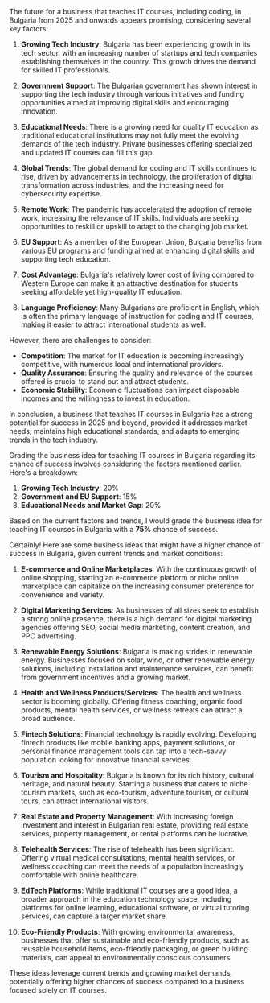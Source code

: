 The future for a business that teaches IT courses, including coding, in Bulgaria from 2025 and onwards appears promising, considering several key factors:

1. **Growing Tech Industry**: Bulgaria has been experiencing growth in its tech sector, with an increasing number of startups and tech companies establishing themselves in the country. This growth drives the demand for skilled IT professionals.

2. **Government Support**: The Bulgarian government has shown interest in supporting the tech industry through various initiatives and funding opportunities aimed at improving digital skills and encouraging innovation.

3. **Educational Needs**: There is a growing need for quality IT education as traditional educational institutions may not fully meet the evolving demands of the tech industry. Private businesses offering specialized and updated IT courses can fill this gap.

4. **Global Trends**: The global demand for coding and IT skills continues to rise, driven by advancements in technology, the proliferation of digital transformation across industries, and the increasing need for cybersecurity expertise.

5. **Remote Work**: The pandemic has accelerated the adoption of remote work, increasing the relevance of IT skills. Individuals are seeking opportunities to reskill or upskill to adapt to the changing job market.

6. **EU Support**: As a member of the European Union, Bulgaria benefits from various EU programs and funding aimed at enhancing digital skills and supporting tech education.

7. **Cost Advantage**: Bulgaria's relatively lower cost of living compared to Western Europe can make it an attractive destination for students seeking affordable yet high-quality IT education.

8. **Language Proficiency**: Many Bulgarians are proficient in English, which is often the primary language of instruction for coding and IT courses, making it easier to attract international students as well.

However, there are challenges to consider:

- **Competition**: The market for IT education is becoming increasingly competitive, with numerous local and international providers.
- **Quality Assurance**: Ensuring the quality and relevance of the courses offered is crucial to stand out and attract students.
- **Economic Stability**: Economic fluctuations can impact disposable incomes and the willingness to invest in education.

In conclusion, a business that teaches IT courses in Bulgaria has a strong potential for success in 2025 and beyond, provided it addresses market needs, maintains high educational standards, and adapts to emerging trends in the tech industry.


Grading the business idea for teaching IT courses in Bulgaria regarding its chance of success involves considering the factors mentioned earlier. Here's a breakdown:

1. **Growing Tech Industry**: 20%
2. **Government and EU Support**: 15%
3. **Educational Needs and Market Gap**: 20%


Based on the current factors and trends, I would grade the business idea for teaching IT courses in Bulgaria with a **75%** chance of success.

Certainly! Here are some business ideas that might have a higher chance of success in Bulgaria, given current trends and market conditions:

1. **E-commerce and Online Marketplaces**: With the continuous growth of online shopping, starting an e-commerce platform or niche online marketplace can capitalize on the increasing consumer preference for convenience and variety.

2. **Digital Marketing Services**: As businesses of all sizes seek to establish a strong online presence, there is a high demand for digital marketing agencies offering SEO, social media marketing, content creation, and PPC advertising.

3. **Renewable Energy Solutions**: Bulgaria is making strides in renewable energy. Businesses focused on solar, wind, or other renewable energy solutions, including installation and maintenance services, can benefit from government incentives and a growing market.

4. **Health and Wellness Products/Services**: The health and wellness sector is booming globally. Offering fitness coaching, organic food products, mental health services, or wellness retreats can attract a broad audience.

5. **Fintech Solutions**: Financial technology is rapidly evolving. Developing fintech products like mobile banking apps, payment solutions, or personal finance management tools can tap into a tech-savvy population looking for innovative financial services.

6. **Tourism and Hospitality**: Bulgaria is known for its rich history, cultural heritage, and natural beauty. Starting a business that caters to niche tourism markets, such as eco-tourism, adventure tourism, or cultural tours, can attract international visitors.

7. **Real Estate and Property Management**: With increasing foreign investment and interest in Bulgarian real estate, providing real estate services, property management, or rental platforms can be lucrative.

8. **Telehealth Services**: The rise of telehealth has been significant. Offering virtual medical consultations, mental health services, or wellness coaching can meet the needs of a population increasingly comfortable with online healthcare.

9. **EdTech Platforms**: While traditional IT courses are a good idea, a broader approach in the education technology space, including platforms for online learning, educational software, or virtual tutoring services, can capture a larger market share.

10. **Eco-Friendly Products**: With growing environmental awareness, businesses that offer sustainable and eco-friendly products, such as reusable household items, eco-friendly packaging, or green building materials, can appeal to environmentally conscious consumers.

These ideas leverage current trends and growing market demands, potentially offering higher chances of success compared to a business focused solely on IT courses.
